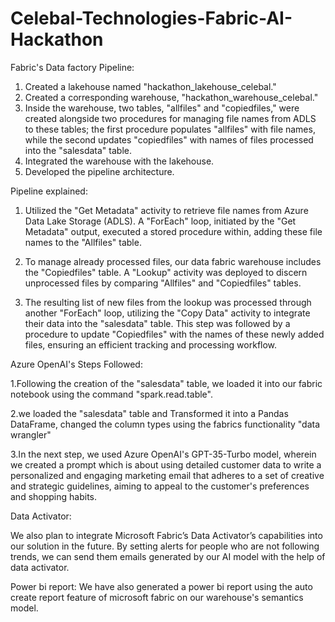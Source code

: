 # Celebal-Technologies-Fabric-AI-Hackathon



Fabric's Data factory Pipeline:

1. Created a lakehouse named "hackathon_lakehouse_celebal."
2. Created a corresponding warehouse, "hackathon_warehouse_celebal."
3. Inside the warehouse, two tables, "allfiles" and "copiedfiles," were created alongside two procedures for managing file names from ADLS to these tables; the first procedure populates "allfiles" with file names, while the second updates "copiedfiles" with names of files processed into the "salesdata" table.
4. Integrated the warehouse with the lakehouse.
5. Developed the pipeline architecture.


Pipeline explained:
1. Utilized the "Get Metadata" activity to retrieve file names from Azure Data Lake Storage (ADLS). A "ForEach" loop, initiated by the "Get Metadata" output, executed a stored procedure within, adding these file names to the "Allfiles" table.

2. To manage already processed files, our data fabric warehouse includes the "Copiedfiles" table. A "Lookup" activity was deployed to discern unprocessed files by comparing "Allfiles" and "Copiedfiles" tables.

3. The resulting list of new files from the lookup was processed through another "ForEach" loop, utilizing the "Copy Data" activity to integrate their data into the "salesdata" table. This step was followed by a procedure to update "Copiedfiles" with the names of these newly added files, ensuring an efficient tracking and processing workflow.

  

Azure OpenAI's Steps Followed: 

1.Following the creation of the "salesdata" table, we loaded it into our fabric notebook using the command "spark.read.table". 

2.we loaded the "salesdata" table and Transformed it into a Pandas DataFrame, changed the column types using the fabrics functionality "data wrangler"

3.In the next step, we used Azure OpenAI's GPT-35-Turbo model, wherein we created a prompt which is about using detailed customer data to write a personalized and engaging marketing email that adheres to a set of creative and strategic guidelines, aiming to appeal to the customer's preferences and shopping habits.



Data Activator:

We also plan to integrate Microsoft Fabric’s Data Activator’s capabilities into our solution in the future. By setting alerts for people who are not following trends, we can send them emails generated by our AI model with the help of data activator. 


Power bi report:
We have also generated a power bi report using the auto create report feature of microsoft fabric on our warehouse's semantics model.


